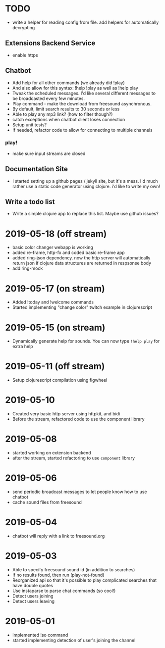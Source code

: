 # TODO

- write a helper for reading config from file. add helpers for automatically decrypting

## Extensions Backend Service

- enable https

## Chatbot

- Add help for all other commands (we already did !play)
- And also allow for this syntax: !help !play as well as !help play
- Tweak the scheduled messages. I'd like several different messages to 
  be broadcasted every few minutes. 
- Play command - make the download from freesound asynchronous. 
- By default, limit search results to 30 seconds or less
- Able to play any mp3 link? (how to filter though?)
- catch exceptions when chatbot client loses connection
- Setup unit tests?
- If needed, refactor code to allow for connecting to multiple channels

### play!

- make sure input streams are closed

## Documentation Site

- I started setting up a github pages / jekyll site, but it's a
  mess. I'd much rather use a static code generator using clojure. i'd
  like to write my own!

## Write a todo list

- Write a simple clojure app to replace this list. Maybe use github issues?

# 2019-05-18 (off stream)

- basic color changer webapp is working
- added re-frame, http-fx and coded basic re-frame app
- added ring-json dependency. now the http server will automatically
  return json if clojure data structures are returned in respsonse
  body
- add ring-mock

# 2019-05-17 (on stream)

- Added !today and !welcome commands
- Started implementing "change color" twitch example in clojurescript

# 2019-05-15 (on stream)

- Dynamically generate help for sounds. You can now type 
  `!help play` for extra help

# 2019-05-11 (off stream)

- Setup clojurescript compilation using figwheel

# 2019-05-10

- Created very basic http server using httpkit, and bidi
- Before the stream, refactored code to use the component library

# 2019-05-08 

- started working on extension backend
- after the stream, started refactoring to use `component` library

# 2019-05-06

- send periodic broadcast messages to let people know how to use chatbot
- cache sound files from freesound

# 2019-05-04

- chatbot will reply with a link to freesound.org

# 2019-05-03

- Able to specify freesound sound id (in addition to searches)
- If no results found, then run (play-not-found)
- Reorganized api so that it's possible to play complicated searches that have double quotes
- Use instaparse to parse chat commands (so cool!)
- Detect users joining
- Detect users leaving

# 2019-05-01 

- implemented !so command
- started implementing detection of user's joining the channel

